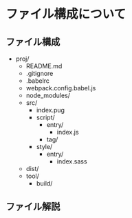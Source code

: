 # ファイル構成について

## ファイル構成

* proj/
    * README.md
    * .gitignore
    * .babelrc
    * webpack.config.babel.js
    * node_modules/
    * src/
        * index.pug
        * script/
            * entry/
                * index.js
            * tag/
        * style/
            * entry/
                * index.sass
    * dist/
    * tool/
        * build/

## ファイル解説